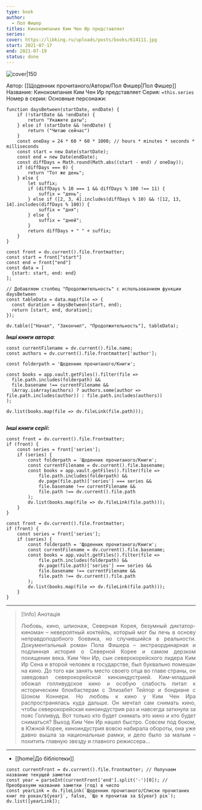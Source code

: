 ```yaml
---
type: book
author:
  - Пол Фишер
titles: Кинокомпания Ким Чен Ир представляет
series:
cover: https://libking.ru/uploads/posts/books/614111.jpg
start: 2021-07-17
end: 2021-07-19
status: done
---
```

![cover|150](Пол%20Фишер%20-%20Кинокомпания%20Ким%20Чен%20Ир%20представляет.jpg)

Автор: [[Щоденник прочитаного/Автори/Пол Фишер|Пол Фишер]]
Название: Кинокомпания Ким Чен Ир представляет
Серия:  `=this.series`
Номер в серии:
Основные персонажи:

```dataviewjs
function daysBetween(startDate, endDate) {
	if (!startDate && !endDate) { 
		return "Укажите даты"; 
	} else if (startDate && !endDate) {
		return ("Читаю сейчас")
	}
	const oneDay = 24 * 60 * 60 * 1000; // hours * minutes * seconds * milliseconds
	const start = new Date(startDate);
	const end = new Date(endDate);
	const diffDays = Math.round(Math.abs((start - end) / oneDay));
	if (diffDays === 0) {
		return "Тот же день";   
	} else {
		let suffix;     
	    if (diffDays % 10 === 1 && diffDays % 100 !== 11) {
		    suffix = "день";     
	    } else if ([2, 3, 4].includes(diffDays % 10) && ![12, 13, 14].includes(diffDays % 100)) {
			suffix = "дня";     
		} else {       
			suffix = "дней";     
		}          
		return diffDays + " " + suffix;   
	} 
}  

const front = dv.current().file.frontmatter;
const start = front["start"]
const end = front["end"]
const data = [
  {start: start, end: end}
];

// Добавляем столбец "Продолжительность" с использованием функции daysBetween
const tableData = data.map(file => {
  const duration = daysBetween(start, end);
  return [start, end, duration];
});

dv.table(["Начал", "Закончил", "Продолжительность"], tableData);
```
***Інші книги автора***:
```dataviewjs
const currentFilename = dv.current().file.name;
const authors = dv.current().file.frontmatter['author'];

const folderpath = 'Щоденник прочитаного/Книги';

const books = app.vault.getFiles().filter(file =>
  file.path.includes(folderpath) &&
  file.basename !== currentFilename &&
  (Array.isArray(authors) ? authors.some(author => file.path.includes(author)) : file.path.includes(authors))
);

dv.list(books.map(file => dv.fileLink(file.path)));


```
***Інші книги серії:***
```dataviewjs
const front = dv.current().file.frontmatter;
if (front) {
	const series = front['series'];
	if (series) {
		const folderpath = 'Щоденник прочитаного/Книги';
		const currentFilename = dv.current().file.basename;
		const books = app.vault.getFiles().filter(file =>  
			file.path.includes(folderpath) && 
			dv.page(file.path)['series'] === series && 
			file.basename !== currentFilename &&
			file.path !== dv.current().file.path 
		);
		dv.list(books.map(file => dv.fileLink(file.path)));
	}
}

```

```dataviewjs
const front = dv.current().file.frontmatter;
if (front) {
	const series = front['series'];
	if (series) {
		const folderpath = 'Щоденник прочитаного/Книги';
		const currentFilename = dv.current().file.basename;
		const books = app.vault.getFiles().filter(file =>  
			file.path.includes(folderpath) && 
			dv.page(file.path)['series'] === series && 
			file.basename !== currentFilename &&
			file.path !== dv.current().file.path 
		);
		dv.list(books.map(file => dv.fileLink(file.path)));
	}
}

```

---
>[!info] Анотація
><p align="justify">Любовь, кино, шпионаж, Северная Корея, безумный диктатор-киноман – невероятный коктейль, который мог бы лечь в основу неправдоподобного боевика, но случившийся в реальности. Документальный роман Пола Фишера – экстраординарная и подлинная история о Северной Корее и самом дерзком похищении века. Ким Чен Ир, сын северокорейского лидера Ким Ир Сена и второй человек в государстве, был буквально помешан на кино. До того как занять место своего отца во главе страны, он заведовал северокорейской киноиндустрией. Ким-младший обожал голливудское кино и особую слабость питал к историческим блокбастерам с Элизабет Тейлор и бондиане с Шоном Коннери. Но любовь к кино у Ким Чен Ира распространялась куда дальше. Он мечтал сам снимать кино, чтобы северокорейская киноиндустрия раз и навсегда заткнула за пояс Голливуд. Вот только кто будет снимать это кино и кто будет сниматься? Выход Ким Чен Ир нашел быстро. Совсем под боком, в Южной Корее, киноиндустрия вовсю набирала обороты, она уже давно вышла за национальные рамки, и дело было за малым – похитить главную звезду и главного режиссера…</p>

___
- [[home|До бібліотеки]]
```dataviewjs
const currentFront = dv.current().file.frontmatter; // Получаем название текущей заметки
const year = parseInt(currentFront['end'].split('-')[0]); // Преобразуем название заметки (год) в число
const yearLink = dv.fileLink(`Щоденник прочитаного/Списки прочитаних книг по роках/${year}`, false, `Що я прочитав за ${year} рік`);
dv.list([yearLink]);
```